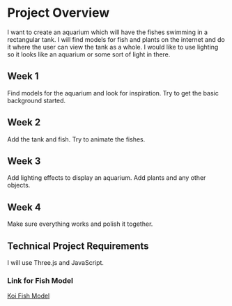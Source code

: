 # Project Overview

I want to create an aquarium which will have the fishes swimming in a rectangular tank. I will find models for fish and plants on the internet and do it where the user can view the tank as a whole. I would like to use lighting so it looks like an aquarium or some sort of light in there.

## Week 1
Find models for the aquarium and look for inspiration. Try to get the basic background started.

## Week 2
Add the tank and fish. Try to animate the fishes.

## Week 3
Add lighting effects to display an aquarium. Add plants and any other objects.

## Week 4
Make sure everything works and polish it together.

## Technical Project Requirements
I will use Three.js and JavaScript.

### Link for Fish Model
[Koi Fish Model](https://sketchfab.com/3d-models/koi-fish-236859b809984f52b70c94fd040b9c59)
